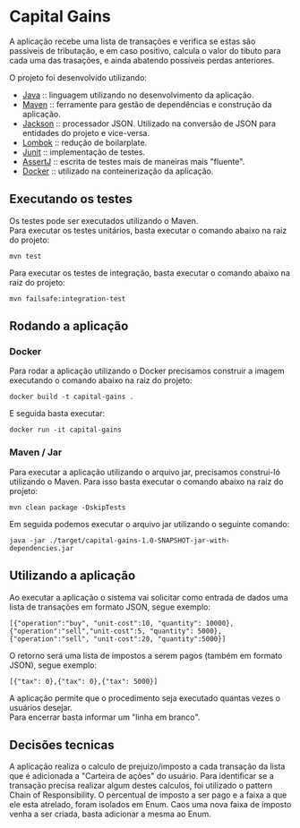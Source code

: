 # Capital Gains

A aplicação recebe uma lista de transações e verifica se estas são passiveis de tributação, e em caso positivo, calcula
o valor do tibuto para cada uma das trasações, e ainda abatendo possíveis perdas anteriores.

O projeto foi desenvolvido utilizando:

- [Java](https://www.oracle.com/java/) :: linguagem utilizando no desenvolvimento da aplicação.
- [Maven](https://maven.apache.org/) :: ferramente para gestão de dependências e construção da aplicação.
- [Jackson](https://github.com/FasterXML/jackson-docs) :: processador JSON. Utilizado na conversão de JSON para
  entidades do projeto e vice-versa.
- [Lombok](https://projectlombok.org/) :: redução de boilarplate.
- [Junit](https://junit.org/junit5/) :: implementação de testes.
- [AssertJ](https://assertj.github.io/doc/) :: escrita de testes mais de maneiras mais "fluente".
- [Docker](https://www.docker.com/) :: utilizado na conteinerização da aplicação.

## Executando os testes

Os testes pode ser executados utilizando o Maven.  
Para executar os testes unitários, basta executar o comando abaixo na raiz do projeto:

```
mvn test
```

Para executar os testes de integração, basta executar o comando abaixo na raiz do projeto:

```
mvn failsafe:integration-test
```

## Rodando a aplicação

### Docker

Para rodar a aplicação utilizando o Docker precisamos construir a imagem executando o comando abaixo na raiz do projeto:

```
docker build -t capital-gains .
```

E seguida basta executar:

```
docker run -it capital-gains
```

### Maven / Jar

Para executar a aplicação utilizando o arquivo jar, precisamos construi-ló utilizando o Maven. Para isso basta executar
o comando abaixo na raiz do projeto:

```
mvn clean package -DskipTests
```

Em seguida podemos executar o arquivo jar utilizando o seguinte comando:

```
java -jar ./target/capital-gains-1.0-SNAPSHOT-jar-with-dependencies.jar
```

## Utilizando a aplicação

Ao executar a aplicação o sistema vai solicitar como entrada de dados uma lista de transações em formato JSON, segue
exemplo:

```
[{"operation":"buy", "unit-cost":10, "quantity": 10000},{"operation":"sell","unit-cost":5, "quantity": 5000},{"operation":"sell", "unit-cost":20, "quantity":5000}]
```

O retorno será uma lista de impostos a serem pagos (também em formato JSON), segue exemplo:

```
[{"tax": 0},{"tax": 0},{"tax": 5000}]
```

A aplicação permite que o procedimento seja executado quantas vezes o usuários desejar.  
Para encerrar basta informar um "linha em branco".

## Decisões tecnicas

A aplicação realiza o calculo de prejuizo/imposto a cada transação da lista que é adicionada a "Carteira de ações" do
usuário. Para identificar se a transação precisa realizar algum destes calculos, foi utilizado o pattern Chain of
Responsibility. O percentual de imposto a ser pago e a faixa a que ele esta atrelado, foram isolados em Enum. Caos uma
nova faixa de imposto venha a ser criada, basta adicionar a mesma ao Enum.